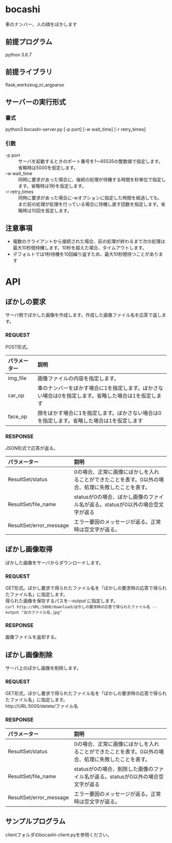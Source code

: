 bocashi
====

車のナンバー、人の顔をぼかします

## 前提プログラム
python 3.6.7

## 前提ライブラリ
flask,werkzeug,zc,argparse

## サーバーの実行形式
### 書式
python3 bocashi-server.py [-p port] [-w wait_time] [-r retry_times] 

### 引数
<dl>
  <dt>-p port</dt>
  <dd>サーバを起動するときのポート番号を1～65535の整数値で指定します。省略時は5000を仮定します。</dd>
  <dt>-w wait_time</dt>
  <dd>同時に要求があった場合に、後続の処理が待機する時間を秒単位で指定します。省略時は1秒を仮定します。</dd>
  <dt>-r retry_times</dt>
  <dd>同時に要求があった場合に-wオプションに指定した時間を経過しても、まだ前の処理が処理を行っている場合に待機し直す回数を指定します。省略時は10回を仮定します。</dd>
</dl>
  
## 注意事項
* 複数のクライアントから接続された場合、前の処理が終わるまで次の処理は最大10秒間待機します。10秒を超えた場合、タイムアウトします。
* デフォルトでは1秒待機を10回繰り返すため、最大10秒間待つことがあります

# API
## ぼかしの要求
サーバ側でぼかした画像を作成します。作成した画像ファイル名を応答で返します。
### REQUEST
POST形式。

| パラメーター            |        説明              |
|:------------------------|:-------------------------|
| img_file                | 画像ファイルの内容を指定します。|
| car_op                  | 車のナンバーをぼかす場合に1を指定します。ぼかさない場合は0を指定します。省略した場合は1を仮定します |
| face_op                 | 顔をぼかす場合に1を指定します。ぼかさない場合は0を指定します。省略した場合は1を仮定します |
### RESPONSE
JSON形式で応答が返る。

| パラメーター            |        説明              |
|:------------------------|:-------------------------|
| ResultSet/status        | 0の場合、正常に画像にぼかしを入れることができたことを表す。0以外の場合、処理に失敗したことを表す。 |
| ResultSet/file_name     | statusが0の場合、ぼかし画像のファイル名が返る。statusが0以外の場合空文字が返る |
| ResultSet/error_message | エラー要因のメッセージが返る。正常時は空文字が返る。 |

## ぼかし画像取得
ぼかした画像をサーバからダウンロードします。 

### REQUEST
GET形式。ぼかし要求で得られたファイル名を「ぼかしの要求時の応答で得られたファイル名」に指定します。  
得られた画像を保存するパスを--output に指定します。  
`curl http://URL:5000/download/ぼかしの要求時の応答で得られたファイル名 --output "出力ファイル名.jpg"`  

### RESPONSE
画像ファイルを返却する。  

## ぼかし画像削除
サーバ上のぼかし画像を削除します。  

### REQUEST
GET形式。ぼかし要求で得られたファイル名を「ぼかしの要求時の応答で得られたファイル名」に指定します。  
http://URL:5000/delete/ファイル名

### RESPONSE
| パラメーター            |        説明              |
|:------------------------|:-------------------------|
| ResultSet/status        | 0の場合、正常に画像にぼかしを入れることができたことを表す。0以外の場合、処理に失敗したことを表す。 |
| ResultSet/file_name     | statusが0の場合、削除した画像のファイル名が返る。statusが0以外の場合空文字が返る |
| ResultSet/error_message | エラー要因のメッセージが返る。正常時は空文字が返る。 |


## サンプルプログラム
clientフォルダのbocashi-client.pyを参照ください。